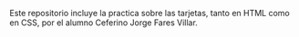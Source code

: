 Este repositorio incluye la practica sobre las tarjetas, tanto en HTML como en CSS, por el alumno Ceferino Jorge Fares Villar.
